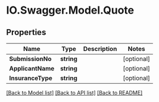 # IO.Swagger.Model.Quote
## Properties

Name | Type | Description | Notes
------------ | ------------- | ------------- | -------------
**SubmissionNo** | **string** |  | [optional] 
**ApplicantName** | **string** |  | [optional] 
**InsuranceType** | **string** |  | [optional] 

[[Back to Model list]](../README.md#documentation-for-models) [[Back to API list]](../README.md#documentation-for-api-endpoints) [[Back to README]](../README.md)

